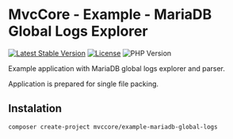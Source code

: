 # MvcCore - Example - MariaDB Global Logs Explorer

[![Latest Stable Version](https://img.shields.io/badge/Stable-v5.2.0-brightgreen.svg?style=plastic)](https://github.com/mvccore/example-mariadb-global-logs/releases)
[![License](https://img.shields.io/badge/License-BSD%203-brightgreen.svg?style=plastic)](https://mvccore.github.io/docs/mvccore/5.0.0/LICENSE.md)
![PHP Version](https://img.shields.io/badge/PHP->=5.4-brightgreen.svg?style=plastic)

Example application with MariaDB global logs explorer and parser.

Application is prepared for single file packing.

## Instalation
```shell
composer create-project mvccore/example-mariadb-global-logs
```
